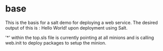 # base
This is the basis for a salt demo for deploying a web service.
The desired output of this is : Hello World! upon deployment using Salt.

'*' within the top.sls file is currently pointing at all minions and is calling  web.init
to deploy packages to setup the minion.
